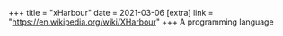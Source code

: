 +++
title = "xHarbour"
date = 2021-03-06
[extra]
link = "https://en.wikipedia.org/wiki/XHarbour"
+++
A programming language


